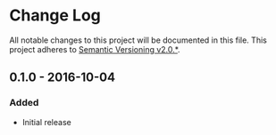 Change Log
==========

All notable changes to this project will be documented in this file.
This project adheres to [Semantic Versioning v2.0.*](http://semver.org/spec/v2.0.0.html).

0.1.0 - 2016-10-04
------------------
### Added
- Initial release
